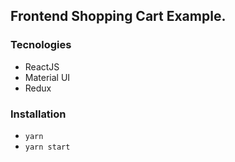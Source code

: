 ## Frontend Shopping Cart Example.

### Tecnologies

- ReactJS
- Material UI
- Redux

### Installation

- `yarn`
- `yarn start`
